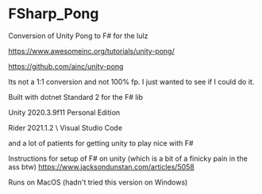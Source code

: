 # FSharp_Pong

Conversion of Unity Pong to F# for the lulz

https://www.awesomeinc.org/tutorials/unity-pong/

https://github.com/ainc/unity-pong

Its not a 1:1 conversion and not 100% fp. I just wanted to see if I could do it. 


Built with  dotnet Standard 2 for the F# lib

Unity 2020.3.9f11 Personal Edition

Rider 2021.1.2 \ Visual Studio Code

and a lot of patients for getting unity to play nice with F# 

Instructions for setup of F# on unity (which is a bit of a finicky pain in the ass btw) 
https://www.jacksondunstan.com/articles/5058


Runs on MacOS (hadn't tried this version on Windows)
